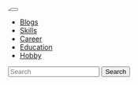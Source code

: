 <nav class="navbar navbar-expand-lg navbar-light header">
      <div class="container-fluid">
        <a class="navbar-brand" href="#">
          <img src={logo} alt="" />
        </a>
        <button class="navbar-toggler" onClick={handleClick}>
          <span class="navbar-toggler-icon"></span>
        </button>
        <div class="collapse navbar-collapse" id="navbarSupportedContent">
          <ul class="navbar-nav me-auto mb-2 mb-lg-0">
            <li class="nav-item">
              <a class="nav-link" href="#">
                Blogs
              </a>
            </li>
            <li class="nav-item">
              <a class="nav-link" href="#scroll-skills">
                Skills
              </a>
            </li>
            <li class="nav-item">
              <a class="nav-link" href="#scroll-skills">
                Career
              </a>
            </li>
            <li class="nav-item dropdown">
              <a class="nav-link" href="#scroll-education">
                Education
              </a>
            </li>
            <li class="nav-item">
              <a class="nav-link" href="#scroll-education">
                Hobby
              </a>
            </li>
          </ul>
          <form class="d-flex">
            <input
              class="form-control me-2"
              type="search"
              placeholder="Search"
              aria-label="Search"
            />
            <button class="btn btn-outline-success" type="submit">
              Search
            </button>
          </form>
        </div>
      </div>
    </nav>
